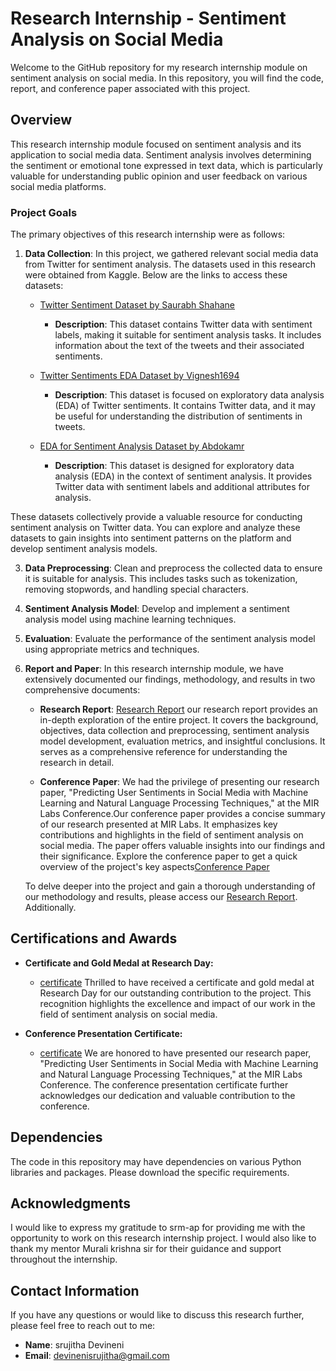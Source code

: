 # Research Internship - Sentiment Analysis on Social Media

Welcome to the GitHub repository for my research internship module on sentiment analysis on social media. In this repository, you will find the code, report, and conference paper associated with this project.

## Overview

This research internship module focused on sentiment analysis and its application to social media data. Sentiment analysis involves determining the sentiment or emotional tone expressed in text data, which is particularly valuable for understanding public opinion and user feedback on various social media platforms.

### Project Goals

The primary objectives of this research internship were as follows:

1. **Data Collection**: In this project, we gathered relevant social media data from Twitter for sentiment analysis. The datasets used in this research were obtained from Kaggle. Below are the links to access these datasets:

   - [Twitter Sentiment Dataset by Saurabh Shahane](https://www.kaggle.com/datasets/saurabhshahane/twitter-sentiment-dataset)
     - **Description**: This dataset contains Twitter data with sentiment labels, making it suitable for sentiment analysis tasks. It includes information about the text of the tweets and their associated sentiments.
   
   - [Twitter Sentiments EDA Dataset by Vignesh1694](https://www.kaggle.com/code/vignesh1694/eda-twitter-sentiments)
     - **Description**: This dataset is focused on exploratory data analysis (EDA) of Twitter sentiments. It contains Twitter data, and it may be useful for understanding the distribution of sentiments in tweets.
   

   - [EDA for Sentiment Analysis Dataset by Abdokamr](https://www.kaggle.com/code/abdokamr/eda-for-sentiment-analysis)
     - **Description**: This dataset is designed for exploratory data analysis (EDA) in the context of sentiment analysis. It provides Twitter data with sentiment labels and additional attributes for analysis.
   

These datasets collectively provide a valuable resource for conducting sentiment analysis on Twitter data. You can explore and analyze these datasets to gain insights into sentiment patterns on the platform and develop sentiment analysis models.



3. **Data Preprocessing**: Clean and preprocess the collected data to ensure it is suitable for analysis. This includes tasks such as tokenization, removing stopwords, and handling special characters.

4. **Sentiment Analysis Model**: Develop and implement a sentiment analysis model using machine learning techniques. 

5. **Evaluation**: Evaluate the performance of the sentiment analysis model using appropriate metrics and techniques. 

6. **Report and Paper**: In this research internship module, we have extensively documented our findings, methodology, and results in two comprehensive documents:
     - **Research Report**: [Research Report](https://github.com/srujithadevineni11/Sentiment_analysis/blob/main/Sentiment%20Analysis%20detailed%20report.docx%20(1).pdf)
 our research report provides an in-depth exploration of the entire project. It covers the background, objectives, data collection and preprocessing, sentiment analysis model development, evaluation metrics, and insightful conclusions. It serves as a comprehensive reference for understanding the research in detail.
     
     - **Conference Paper**: We had the privilege of presenting our research paper, "Predicting User Sentiments in Social Media with Machine Learning and Natural Language Processing Techniques," at the MIR Labs Conference.Our conference paper provides a concise summary of our research presented at MIR Labs. It emphasizes key contributions and highlights in the field of sentiment analysis on social media. The paper offers valuable insights into our findings and their significance. Explore the conference paper to get a quick overview of the project's key aspects[Conference Paper](https://github.com/srujithadevineni11/Sentiment_analysis/blob/main/conference_paper_Sentiment_Analysis.pdf)

   To delve deeper into the project and gain a thorough understanding of our methodology and results, please access our [Research Report](https://github.com/srujithadevineni11/Sentiment_analysis/blob/main/Sentiment%20Analysis%20detailed%20report.docx%20(1).pdf). Additionally.
   

## Certifications and Awards

- **Certificate and Gold Medal at Research Day:**
  - [certificate](https://github.com/srujithadevineni11/Sentiment_analysis/blob/main/Certificate_research_day.pdf) Thrilled to have received a certificate and gold medal at Research Day for our outstanding contribution to the project. This recognition highlights the excellence and impact of our work in the field of sentiment analysis on social media.

- **Conference Presentation Certificate:**
  - [certificate](https://github.com/srujithadevineni11/Sentiment_analysis/blob/main/IAS_conference_certificate.pdf)  We are honored to have presented our research paper, "Predicting User Sentiments in Social Media with Machine Learning and Natural Language Processing Techniques," at the MIR Labs Conference. The conference presentation certificate further acknowledges our dedication and valuable contribution to the conference.


## Dependencies

The code in this repository may have dependencies on various Python libraries and packages. Please download the specific requirements.

## Acknowledgments

I would like to express my gratitude to srm-ap for providing me with the opportunity to work on this research internship project. I would also like to thank my mentor Murali krishna sir for their guidance and support throughout the internship.

## Contact Information

If you have any questions or would like to discuss this research further, please feel free to reach out to me:

- **Name**: srujitha Devineni
- **Email**: devinenisrujitha@gmail.com

